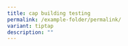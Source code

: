 ```yaml
---
title: cap building testing
permalink: /example-folder/permalink/
variant: tiptap
description: ""
---
```

